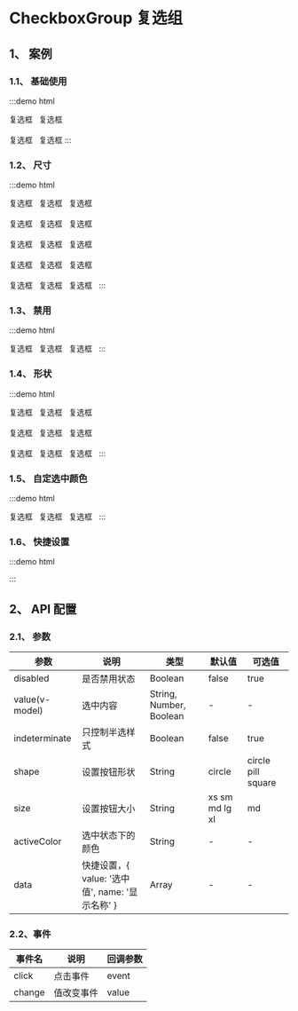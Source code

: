 # CheckboxGroup 复选组

## 1、 案例

### 1.1、 基础使用

:::demo html

<mb-checkbox-group>
    <mb-checkbox checkedValue="1">复选框</mb-checkbox>&nbsp;&nbsp;
    <mb-checkbox checkedValue="2">复选框</mb-checkbox>
</mb-checkbox-group>
<br/>
<br/>
<mb-checkbox-group indeterminate>
    <mb-checkbox checkedValue="1">复选框</mb-checkbox>&nbsp;&nbsp;
    <mb-checkbox checkedValue="2">复选框</mb-checkbox>
</mb-checkbox-group>
:::

### 1.2、 尺寸

:::demo html

<mb-checkbox-group size="xs">
    <mb-checkbox checkedValue="1">复选框</mb-checkbox>&nbsp;&nbsp;
    <mb-checkbox checkedValue="2">复选框</mb-checkbox>&nbsp;&nbsp;
    <mb-checkbox checkedValue="3">复选框</mb-checkbox>&nbsp;&nbsp;
</mb-checkbox-group>
<br/>
<br/>
<mb-checkbox-group size="sm">
    <mb-checkbox checkedValue="1">复选框</mb-checkbox>&nbsp;&nbsp;
    <mb-checkbox checkedValue="2">复选框</mb-checkbox>&nbsp;&nbsp;
    <mb-checkbox checkedValue="3">复选框</mb-checkbox>&nbsp;&nbsp;
</mb-checkbox-group>
<br/>
<br/>
<mb-checkbox-group size="md">
    <mb-checkbox checkedValue="1">复选框</mb-checkbox>&nbsp;&nbsp;
    <mb-checkbox checkedValue="2">复选框</mb-checkbox>&nbsp;&nbsp;
    <mb-checkbox checkedValue="3">复选框</mb-checkbox>&nbsp;&nbsp;
</mb-checkbox-group>
<br/>
<br/>
<mb-checkbox-group size="lg">
    <mb-checkbox checkedValue="1">复选框</mb-checkbox>&nbsp;&nbsp;
    <mb-checkbox checkedValue="2">复选框</mb-checkbox>&nbsp;&nbsp;
    <mb-checkbox checkedValue="3">复选框</mb-checkbox>&nbsp;&nbsp;
</mb-checkbox-group>
<br/>
<br/>
<mb-checkbox-group size="xl">
    <mb-checkbox checkedValue="1">复选框</mb-checkbox>&nbsp;&nbsp;
    <mb-checkbox checkedValue="2">复选框</mb-checkbox>&nbsp;&nbsp;
    <mb-checkbox checkedValue="3">复选框</mb-checkbox>&nbsp;&nbsp;
</mb-checkbox-group>
:::

### 1.3、 禁用

:::demo html

<mb-checkbox-group disabled>
    <mb-checkbox checkedValue="1">复选框</mb-checkbox>&nbsp;&nbsp;
    <mb-checkbox checkedValue="2">复选框</mb-checkbox>&nbsp;&nbsp;
    <mb-checkbox checkedValue="3">复选框</mb-checkbox>&nbsp;&nbsp;
</mb-checkbox-group>
:::

### 1.4、 形状

:::demo html

<mb-checkbox-group shape="circle">
    <mb-checkbox checkedValue="1">复选框</mb-checkbox>&nbsp;&nbsp;
    <mb-checkbox checkedValue="2">复选框</mb-checkbox>&nbsp;&nbsp;
    <mb-checkbox checkedValue="3">复选框</mb-checkbox>&nbsp;&nbsp;
</mb-checkbox-group>
<br/>
<br/>
<mb-checkbox-group shape="pill">
    <mb-checkbox checkedValue="1">复选框</mb-checkbox>&nbsp;&nbsp;
    <mb-checkbox checkedValue="2">复选框</mb-checkbox>&nbsp;&nbsp;
    <mb-checkbox checkedValue="3">复选框</mb-checkbox>&nbsp;&nbsp;
</mb-checkbox-group>
<br/>
<br/>
<mb-checkbox-group shape="square">
    <mb-checkbox checkedValue="1">复选框</mb-checkbox>&nbsp;&nbsp;
    <mb-checkbox checkedValue="2">复选框</mb-checkbox>&nbsp;&nbsp;
    <mb-checkbox checkedValue="3">复选框</mb-checkbox>&nbsp;&nbsp;
</mb-checkbox-group>
:::

### 1.5、 自定选中颜色

:::demo html

<mb-checkbox-group activeColor="#67c23a">
    <mb-checkbox checkedValue="1">复选框</mb-checkbox>&nbsp;&nbsp;
    <mb-checkbox checkedValue="2">复选框</mb-checkbox>&nbsp;&nbsp;
    <mb-checkbox checkedValue="3">复选框</mb-checkbox>&nbsp;&nbsp;
</mb-checkbox-group>
:::

### 1.6、 快捷设置

:::demo html

<mb-checkbox-group activeColor="#67c23a" :data="[{ value: '1', name: '单选按钮1' }, { value: '2', name: '单选按钮2' }]"></mb-checkbox-group>
:::

## 2、 API 配置

### 2.1、 参数

| 参数           | 说明                                            | 类型                    | 默认值         | 可选值             |
| -------------- | ----------------------------------------------- | ----------------------- | -------------- | ------------------ |
| disabled       | 是否禁用状态                                    | Boolean                 | false          | true               |
| value(v-model) | 选中内容                                        | String, Number, Boolean | -              | -                  |
| indeterminate  | 只控制半选样式                                  | Boolean                 | false          | true               |
| shape          | 设置按钮形状                                    | String                  | circle         | circle pill square |
| size           | 设置按钮大小                                    | String                  | xs sm md lg xl | md                 |
| activeColor    | 选中状态下的颜色                                | String                  | -              | -                  |
| data           | 快捷设置，{ value: '选中值', name: '显示名称' } | Array                   | -              | -                  |

### 2.2、事件

| 事件名 | 说明       | 回调参数 |
| ------ | ---------- | -------- |
| click  | 点击事件   | event    |
| change | 值改变事件 | value    |
